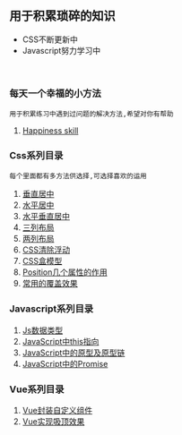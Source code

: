 ##  用于积累琐碎的知识<br>
 * CSS不断更新中<br>
 * Javascript努力学习中
<br>

### 每天一个幸福的小方法<br>
    用于积累练习中遇到过问题的解决方法,希望对你有帮助
1. [Happiness skill](https://github.com/wangxinyu123/SKill/blob/master/CSS/CSS%E5%B0%8F%E6%8A%80%E5%B7%A7.md)<br>    

### Css系列目录<br>
    每个里面都有多方法供选择,可选择喜欢的运用
    
1. [ 垂直居中 ](https://github.com/wangxinyu123/SKill/tree/master/%E5%B8%B8%E8%A7%81%E5%B8%83%E5%B1%80/%E5%9E%82%E7%9B%B4%E5%B1%85%E4%B8%AD)<br>
2. [ 水平居中 ](https://github.com/wangxinyu123/SKill/tree/master/%E5%B8%B8%E8%A7%81%E5%B8%83%E5%B1%80/%E6%B0%B4%E5%B9%B3%E5%B1%85%E4%B8%AD)<br>
3. [ 水平垂直居中 ](https://github.com/wangxinyu123/SKill/tree/master/%E5%B8%B8%E8%A7%81%E5%B8%83%E5%B1%80/%E6%B0%B4%E5%B9%B3%E5%9E%82%E7%9B%B4%E5%B1%85%E4%B8%AD)<br>
4. [ 三列布局 ](https://github.com/wangxinyu123/SKill/tree/master/%E6%95%B4%E4%BD%93%E5%B8%83%E5%B1%80/%E4%B8%89%E5%88%97%E5%B8%83%E5%B1%80)<br>
5. [ 两列布局 ](https://github.com/wangxinyu123/SKill/tree/master/%E6%95%B4%E4%BD%93%E5%B8%83%E5%B1%80/%E5%8F%8C%E5%88%97%E5%B8%83%E5%B1%80)<br>
6. [CSS清除浮动](https://github.com/wangxinyu123/SKill/blob/master/CSS/CSS%E6%B8%85%E9%99%A4%E6%B5%AE%E5%8A%A8.md)<br>
7. [CSS盒模型](https://github.com/wangxinyu123/SKill/blob/master/CSS/CSS%E7%9B%92%E6%A8%A1%E5%9E%8B.md)<br>
8. [Position几个属性的作用](https://github.com/wangxinyu123/SKill/blob/master/CSS/Position%20%E5%87%A0%E4%B8%AA%E5%B1%9E%E6%80%A7%E7%9A%84%E4%BD%9C%E7%94%A8.md)<br>
9. [常用的覆盖效果](https://github.com/wangxinyu123/SKill/blob/master/CSS/%E5%B8%B8%E7%94%A8%E7%9A%84%E8%A6%86%E7%9B%96%E6%95%88%E6%9E%9C.md)<br>


### Javascript系列目录<br>

1. [Js数据类型](https://github.com/wangxinyu123/SKill/blob/master/JavaScript/Js%E6%95%B0%E6%8D%AE%E7%B1%BB%E5%9E%8B.md)<br>
2. [JavaScript中this指向](https://github.com/wangxinyu123/SKill/blob/master/JavaScript/JavaScript%20this%E6%8C%87%E5%90%91%E9%97%AE%E9%A2%98.md)<br>
3. [JavaScript中的原型及原型链](https://github.com/wangxinyu123/SKill/blob/master/JavaScript/JavaScript%E5%8E%9F%E5%9E%8B%E5%8F%8A%E5%8E%9F%E5%9E%8B%E9%93%BE.md)<br>
4. [JavaScript中的Promise](https://github.com/wangxinyu123/SKill/blob/master/JavaScript/JavaScript%E4%B8%AD%E7%9A%84Promise.md)<br>

### Vue系列目录<br>

1. [Vue封装自定义组件](https://github.com/wangxinyu123/SKill/blob/master/Vue/Vue%E5%B0%81%E8%A3%85%E8%87%AA%E5%AE%9A%E4%B9%89%E7%BB%84%E4%BB%B6.md)<br>   
2. [Vue实现吸顶效果](https://github.com/wangxinyu123/SKill/blob/master/Vue/Vue%E5%AE%9E%E7%8E%B0%E5%AF%BC%E8%88%AA%E6%A0%8F%E5%90%B8%E9%A1%B6%E6%95%88%E6%9E%9C.md)<br>
